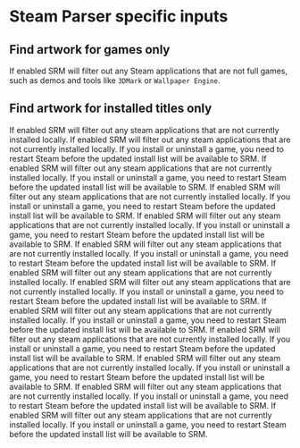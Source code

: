 # Steam Parser specific inputs

## Find artwork for games only

If enabled SRM will filter out any Steam applications that are not full games, such as demos and tools like `3DMark` or `Wallpaper Engine`.

## Find artwork for installed titles only

If enabled SRM will filter out any steam applications that are not currently installed locally. If enabled SRM will filter out any steam applications that are not currently installed locally. If you install or uninstall a game, you need to restart Steam before the updated install list will be available to SRM. If enabled SRM will filter out any steam applications that are not currently installed locally. If you install or uninstall a game, you need to restart Steam before the updated install list will be available to SRM. If enabled SRM will filter out any steam applications that are not currently installed locally. If you install or uninstall a game, you need to restart Steam before the updated install list will be available to SRM. If enabled SRM will filter out any steam applications that are not currently installed locally. If you install or uninstall a game, you need to restart Steam before the updated install list will be available to SRM. If enabled SRM will filter out any steam applications that are not currently installed locally. If you install or uninstall a game, you need to restart Steam before the updated install list will be available to SRM. If enabled SRM will filter out any steam applications that are not currently installed locally. If enabled SRM will filter out any steam applications that are not currently installed locally. If you install or uninstall a game, you need to restart Steam before the updated install list will be available to SRM. If enabled SRM will filter out any steam applications that are not currently installed locally. If you install or uninstall a game, you need to restart Steam before the updated install list will be available to SRM. If enabled SRM will filter out any steam applications that are not currently installed locally. If you install or uninstall a game, you need to restart Steam before the updated install list will be available to SRM. If enabled SRM will filter out any steam applications that are not currently installed locally. If you install or uninstall a game, you need to restart Steam before the updated install list will be available to SRM. If enabled SRM will filter out any steam applications that are not currently installed locally. If you install or uninstall a game, you need to restart Steam before the updated install list will be available to SRM. If enabled SRM will filter out any steam applications that are not currently installed locally. If you install or uninstall a game, you need to restart Steam before the updated install list will be available to SRM.

